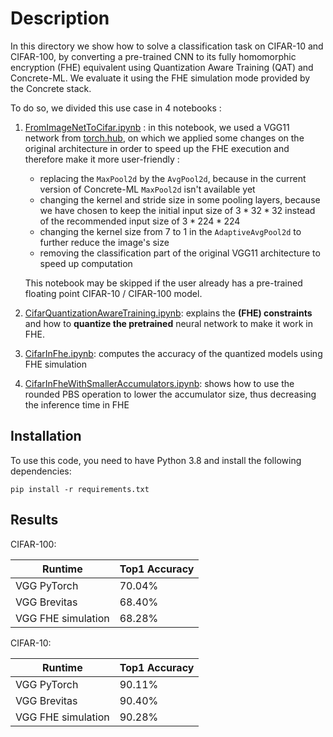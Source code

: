 # Description

In this directory we show how to solve a classification task on CIFAR-10 and CIFAR-100, by converting a pre-trained CNN to its fully homomorphic encryption (FHE) equivalent using Quantization Aware Training (QAT) and Concrete-ML. We evaluate it using the FHE simulation
mode provided by the Concrete stack.

To do so, we divided this use case in 4 notebooks :

1. [FromImageNetToCifar.ipynb](FromImageNetToCifar.ipynb) : in this notebook, we used a VGG11 network from [torch.hub](https://pytorch.org/hub/pytorch_vision_vgg/), on which we applied some changes on the original architecture in order to speed up the FHE execution and therefore make it more user-friendly :

   - replacing the `MaxPool2d` by the `AvgPool2d`, because in the current version of Concrete-ML `MaxPool2d` isn't available yet
   - changing the kernel and stride size in some pooling layers, because we have chosen to keep the initial input size of $3*32*32$ instead of the recommended input size of $3*224*224$
   - changing the kernel size from $7$ to $1$ in the `AdaptiveAvgPool2d` to further reduce the image's size
   - removing the classification part of the original VGG11 architecture to speed up computation

   This notebook may be skipped if the user already has a pre-trained floating point CIFAR-10 / CIFAR-100 model.

1. [CifarQuantizationAwareTraining.ipynb](CifarQuantizationAwareTraining.ipynb): explains the **(FHE) constraints** and how to **quantize the pretrained** neural network to make it work in FHE.

1. [CifarInFhe.ipynb](CifarInFhe.ipynb): computes the accuracy of the quantized models using FHE simulation

1. [CifarInFheWithSmallerAccumulators.ipynb](./CifarInFheWithSmallerAccumulators.ipynb): shows how to use the rounded PBS operation
   to lower the accumulator size, thus decreasing the inference time in FHE

## Installation

To use this code, you need to have Python 3.8 and install the following dependencies:

```
pip install -r requirements.txt
```

## Results

<!-- Add FHE inference accuracy -->

<!-- FIXME: https://github.com/zama-ai/concrete-ml-internal/issues/2420 -->

CIFAR-100:

| Runtime            | Top1 Accuracy |
| ------------------ | ------------- |
| VGG PyTorch        | 70.04%        |
| VGG Brevitas       | 68.40%        |
| VGG FHE simulation | 68.28%        |

CIFAR-10:

| Runtime            | Top1 Accuracy |
| ------------------ | ------------- |
| VGG PyTorch        | 90.11%        |
| VGG Brevitas       | 90.40%        |
| VGG FHE simulation | 90.28%        |
